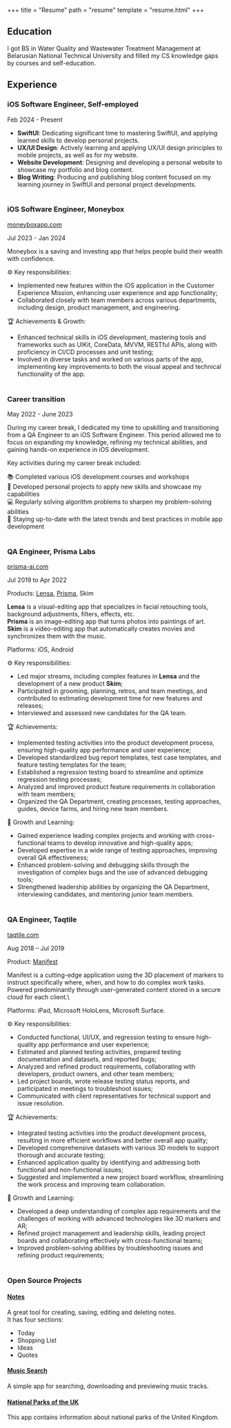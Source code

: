 +++
title = "Resume"
path = "resume"
template = "resume.html"
+++

## Education

I got BS in Water Quality and Wastewater Treatment Management at Belarusian National Technical University and filled my CS knowledge gaps by courses and self-education.

## Experience

### iOS Software Engineer, Self-employed

Feb 2024 - Present

- **SwiftUI**: Dedicating significant time to mastering SwiftUI, and applying learned skills to develop personal projects.
- **UX/UI Design**:  Actively learning and applying UX/UI design principles to mobile projects, as well as for my website.
- **Website Development**: Designing and developing a personal website to showcase my portfolio and blog content.
- **Blog Writing**: Producing and publishing blog content focused on my learning journey in SwiftUI and personal project developments.
<br/><br/>

### iOS Software Engineer, Moneybox

[moneyboxapp.com](https://www.moneyboxapp.com)

Jul 2023 - Jan 2024

Moneybox is a saving and investing app that helps people build their wealth with confidence.

⚙️ Key responsibilities:
- Implemented new features within the iOS application in the Customer Experience Mission, enhancing user experience and app functionality;
- Collaborated closely with team members across various departments, including design, product management, and engineering.

🏆 Achievements & Growth:
- Enhanced technical skills in iOS development, mastering tools and frameworks such as UIKit, CoreData, MVVM, RESTful APIs, along with proficiency in CI/CD processes and unit testing;
- Involved in diverse tasks and worked on various parts of the app, implementing key improvements to both the visual appeal and technical functionality of the app.
<br/><br/>

### Career transition

May 2022 - June 2023

During my career break, I dedicated my time to upskilling and transitioning from a QA Engineer to an iOS Software Engineer. This period allowed me to focus on expanding my knowledge, refining my technical abilities, and gaining hands-on experience in iOS development.

Key activities during my career break included:

📚 Completed various iOS development courses and workshops\
🚀 Developed personal projects to apply new skills and showcase my capabilities\
💻 Regularly solving algorithm problems to sharpen my problem-solving abilities\
🧠 Staying up-to-date with the latest trends and best practices in mobile app development
<br/><br/>

### QA Engineer, Prisma Labs

[prisma-ai.com](https://prisma-ai.com)

Jul 2019 to Apr 2022

Products: [Lensa](https://prisma-ai.com/lensa), [Prisma](https://prisma-ai.com/prisma), Skim

**Lensa** is a visual-editing app that specializes in facial retouching tools, background adjustments, filters, effects, etc.\
**Prisma** is an image-editing app that turns photos into paintings of art.\
**Skim** is a video-editing app that automatically creates movies and synchronizes them with the music.

Platforms: iOS, Android

⚙️ Key responsibilities:
- Led major streams, including complex features in **Lensa** and the development of a new product **Skim**;
- Participated in grooming, planning, retros, and team meetings, and contributed to estimating development time for new features and releases;
- Interviewed and assessed new candidates for the QA team.

🏆 Achievements:
- Implemented testing activities into the product development process, ensuring high-quality app performance and user experience;
- Developed standardized bug report templates, test case templates, and feature testing templates for the team;
- Established a regression testing board to streamline and optimize regression testing processes;
- Analyzed and improved product feature requirements in collaboration with team members;
- Organized the QA Department, creating processes, testing approaches, guides, device farms, and hiring new team members.

🌱 Growth and Learning:
- Gained experience leading complex projects and working with cross-functional teams to develop innovative and high-quality apps;
- Developed expertise in a wide range of testing approaches, improving overall QA effectiveness;
- Enhanced problem-solving and debugging skills through the investigation of complex bugs and the use of advanced debugging tools;
- Strengthened leadership abilities by organizing the QA Department, interviewing candidates, and mentoring junior team members.
<br/><br/>

### QA Engineer, Taqtile

[taqtile.com](https://taqtile.com)

Aug 2018 – Jul 2019

Product: [Manifest](https://taqtile.com/manifest/)

Manifest is a cutting-edge application using the 3D placement of markers to instruct specifically where, when, and how to do complex work tasks. Powered predominantly through user-generated content stored in a secure cloud for each client.\

Platforms: iPad, Microsoft HoloLens, Microsoft Surface.

⚙️ Key responsibilities:
- Conducted functional, UI/UX, and regression testing to ensure high-quality app performance and user experience;
- Estimated and planned testing activities, prepared testing documentation and datasets, and reported bugs;
- Analyzed and refined product requirements, collaborating with developers, product owners, and other team members;
- Led project boards, wrote release testing status reports, and participated in meetings to troubleshoot issues;
- Communicated with client representatives for technical support and issue resolution.

🏆 Achievements:
- Integrated testing activities into the product development process, resulting in more efficient workflows and better overall app quality;
- Developed comprehensive datasets with various 3D models to support thorough and accurate testing;
- Enhanced application quality by identifying and addressing both functional and non-functional issues;
- Suggested and implemented a new project board workflow, streamlining the work process and improving team collaboration.

🌱 Growth and Learning:
- Developed a deep understanding of complex app requirements and the challenges of working with advanced technologies like 3D markers and AR;
- Refined project management and leadership skills, leading project boards and collaborating effectively with cross-functional teams;
- Improved problem-solving abilities by troubleshooting issues and refining product requirements;
<br/><br/>

### Open Source Projects

#### [Notes](https://github.com/marybokhan/notes)

A great tool for creating, saving, editing and deleting notes.\
It has four sections:

- Today
- Shopping List
- Ideas
- Quotes

#### [Music Search](https://github.com/marybokhan/music-search)

A simple app for searching, downloading and previewing music tracks.

#### [National Parks of the UK](https://github.com/marybokhan/parks-of-uk)

This app contains information about national parks of the United Kingdom.